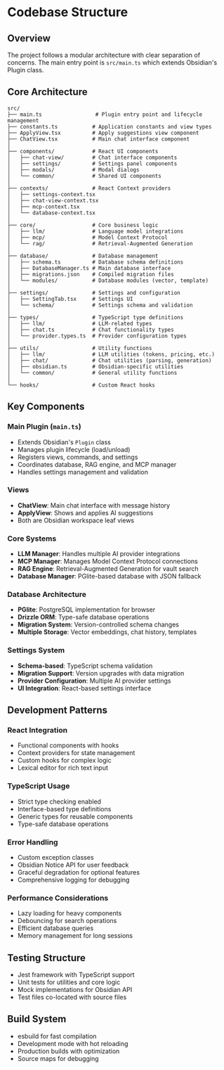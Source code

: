 # Codebase Structure

## Overview
The project follows a modular architecture with clear separation of concerns. The main entry point is `src/main.ts` which extends Obsidian's Plugin class.

## Core Architecture
```
src/
├── main.ts                 # Plugin entry point and lifecycle management
├── constants.ts           # Application constants and view types
├── ApplyView.tsx          # Apply suggestions view component
├── ChatView.tsx           # Main chat interface component
│
├── components/            # React UI components
│   ├── chat-view/         # Chat interface components
│   ├── settings/          # Settings panel components
│   ├── modals/            # Modal dialogs
│   └── common/            # Shared UI components
│
├── contexts/              # React Context providers
│   ├── settings-context.tsx
│   ├── chat-view-context.tsx
│   ├── mcp-context.tsx
│   └── database-context.tsx
│
├── core/                  # Core business logic
│   ├── llm/               # Language model integrations
│   ├── mcp/               # Model Context Protocol
│   └── rag/               # Retrieval-Augmented Generation
│
├── database/              # Database management
│   ├── schema.ts          # Database schema definitions
│   ├── DatabaseManager.ts # Main database interface
│   ├── migrations.json    # Compiled migration files
│   └── modules/           # Database modules (vector, template)
│
├── settings/              # Settings and configuration
│   ├── SettingTab.tsx     # Settings UI
│   └── schema/            # Settings schema and validation
│
├── types/                 # TypeScript type definitions
│   ├── llm/               # LLM-related types
│   ├── chat.ts            # Chat functionality types
│   └── provider.types.ts  # Provider configuration types
│
├── utils/                 # Utility functions
│   ├── llm/               # LLM utilities (tokens, pricing, etc.)
│   ├── chat/              # Chat utilities (parsing, generation)
│   ├── obsidian.ts        # Obsidian-specific utilities
│   └── common/            # General utility functions
│
└── hooks/                 # Custom React hooks
```

## Key Components

### Main Plugin (`main.ts`)
- Extends Obsidian's `Plugin` class
- Manages plugin lifecycle (load/unload)
- Registers views, commands, and settings
- Coordinates database, RAG engine, and MCP manager
- Handles settings management and validation

### Views
- **ChatView**: Main chat interface with message history
- **ApplyView**: Shows and applies AI suggestions
- Both are Obsidian workspace leaf views

### Core Systems
- **LLM Manager**: Handles multiple AI provider integrations
- **MCP Manager**: Manages Model Context Protocol connections
- **RAG Engine**: Retrieval-Augmented Generation for vault search
- **Database Manager**: PGlite-based database with JSON fallback

### Database Architecture
- **PGlite**: PostgreSQL implementation for browser
- **Drizzle ORM**: Type-safe database operations
- **Migration System**: Version-controlled schema changes
- **Multiple Storage**: Vector embeddings, chat history, templates

### Settings System
- **Schema-based**: TypeScript schema validation
- **Migration Support**: Version upgrades with data migration
- **Provider Configuration**: Multiple AI provider settings
- **UI Integration**: React-based settings interface

## Development Patterns

### React Integration
- Functional components with hooks
- Context providers for state management
- Custom hooks for complex logic
- Lexical editor for rich text input

### TypeScript Usage
- Strict type checking enabled
- Interface-based type definitions
- Generic types for reusable components
- Type-safe database operations

### Error Handling
- Custom exception classes
- Obsidian Notice API for user feedback
- Graceful degradation for optional features
- Comprehensive logging for debugging

### Performance Considerations
- Lazy loading for heavy components
- Debouncing for search operations
- Efficient database queries
- Memory management for long sessions

## Testing Structure
- Jest framework with TypeScript support
- Unit tests for utilities and core logic
- Mock implementations for Obsidian API
- Test files co-located with source files

## Build System
- esbuild for fast compilation
- Development mode with hot reloading
- Production builds with optimization
- Source maps for debugging